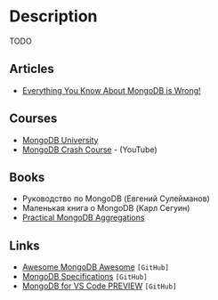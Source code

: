 # Description

TODO


## Articles

- [Everything You Know About MongoDB is Wrong!](https://www.mongodb.com/developer/article/everything-you-know-is-wrong/)


## Courses

- [MongoDB University](https://university.mongodb.com)
- [MongoDB Crash Course](https://youtu.be/ofme2o29ngU) - (YouTube)


## Books

- Руководство по MongoDB (Евгений Сулейманов)
- Маленькая книга о MongoDB (Карл Сегуин)
- [Practical MongoDB Aggregations](https://www.practical-mongodb-aggregations.com/)


## Links

- [Awesome MongoDB Awesome](https://github.com/ramnes/awesome-mongodb) `[GitHub]`
- [MongoDB Specifications](https://github.com/mongodb/specifications) `[GitHub]`
- [MongoDB for VS Code PREVIEW](https://github.com/mongodb-js/vscode) `[GitHub]`

